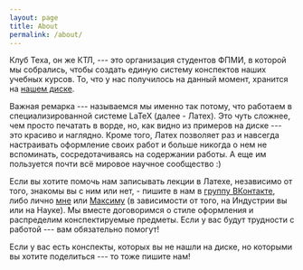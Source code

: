 ```yaml
---
layout: page
title: About
permalink: /about/
---
```


Клуб Теха, он же КТЛ, --- это организация студентов ФПМИ, в которой мы собрались, чтобы создать единую систему конспектов наших учебных курсов. То, что у нас получилось на данный момент, хранится на [нашем диске](https://drive.google.com/drive/u/1/folders/1CQQHfA5_bgEhP6T0iH9Xp6xDz7D5lbIU).

Важная ремарка --- называемся мы именно так потому, что работаем в специализированной системе LaTeX (далее - Латех). Это чуть сложнее, чем просто печатать в ворде, но, как видно из примеров на диске --- это красиво и наглядно. Кроме того, Латех позволяет раз и навсегда настраивать оформление своих работ и больше никогда о нем не вспоминать, сосредотачиваясь на содержании работы. А еще им пользуется почти всё мировое научное сообщество :)

Если вы хотите помочь нам записывать лекции в Латехе, независимо от того, знакомы вы с ним или нет, - пишите в нам в [группу ВКонтакте](https://vk.com/mipt_ltc), либо лично [мне](https://vk.com/ax_equals_b) или [Максиму](https://vk.com/s0mth1ng) (в зависимости от того, на Индустрии вы или на Науке). Мы вместе договоримся о стиле оформления и распределим конспектируемые предметы. Если у вас будут трудности с работой --- вам обязательно помогут!

Если у вас есть конспекты, которых вы не нашли на диске, но которыми вы хотите поделиться --- то тоже пишите нам!
